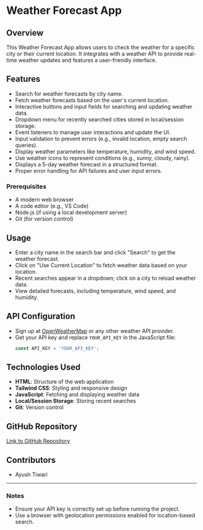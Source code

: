 # Weather Forecast App

## Overview
This Weather Forecast App allows users to check the weather for a specific city or their current location. It integrates with a weather API to provide real-time weather updates and features a user-friendly interface.

## Features
- Search for weather forecasts by city name.
- Fetch weather forecasts based on the user's current location.
- Interactive buttons and input fields for searching and updating weather data.
- Dropdown menu for recently searched cities stored in local/session storage.
- Event listeners to manage user interactions and update the UI.
- Input validation to prevent errors (e.g., invalid location, empty search queries).
- Display weather parameters like temperature, humidity, and wind speed.
- Use weather icons to represent conditions (e.g., sunny, cloudy, rainy).
- Displays a 5-day weather forecast in a structured format.
- Proper error handling for API failures and user input errors.

### Prerequisites
- A modern web browser
- A code editor (e.g., VS Code)
- Node.js (if using a local development server)
- Git (for version control)

## Usage
- Enter a city name in the search bar and click "Search" to get the weather forecast.
- Click on "Use Current Location" to fetch weather data based on your location.
- Recent searches appear in a dropdown; click on a city to reload weather data.
- View detailed forecasts, including temperature, wind speed, and humidity.

## API Configuration
- Sign up at [OpenWeatherMap](https://openweathermap.org/) or any other weather API provider.
- Get your API key and replace `YOUR_API_KEY` in the JavaScript file:
  ```js
  const API_KEY = 'YOUR_API_KEY';
  ```

## Technologies Used
- **HTML**: Structure of the web application
- **Tailwind CSS**: Styling and responsive design
- **JavaScript**: Fetching and displaying weather data
- **Local/Session Storage**: Storing recent searches
- **Git**: Version control

## GitHub Repository
[Link to GitHub Repository](https://github.com/ayuuusssh/Students_Registration_System.git)

## Contributors
- Ayush Tiwari

---
### Notes
- Ensure your API key is correctly set up before running the project.
- Use a browser with geolocation permissions enabled for location-based search.
